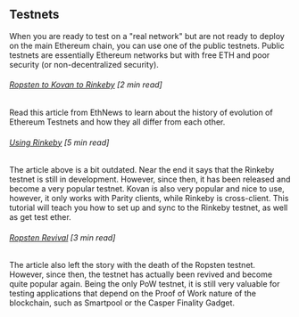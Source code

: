 ## Testnets

When you are ready to test on a "real network" but are not ready to deploy on the main Ethereum chain, you can use one of the public testnets.  Public testnets are essentially Ethereum networks but with free ETH and poor security \(or non-decentralized security\).

###### [Ropsten to Kovan to Rinkeby](https://www.ethnews.com/ropsten-to-kovan-to-rinkeby-ethereums-testnet-troubles) \[2 min read\]

Read this article from EthNews to learn about the history of evolution of Ethereum Testnets and how they all differ from each other.

###### [Using Rinkeby](https://gist.github.com/cryptogoth/10a98e8078cfd69f7ca892ddbdcf26bc) \[5 min read\]

The article above is a bit outdated.  Near the end it says that the Rinkeby testnet is still in development.  However, since then, it has been released and become a very popular testnet.  Kovan is also very popular and nice to use, however, it only works with Parity clients, while Rinkeby is cross-client.  This tutorial will teach you how to set up and sync to the Rinkeby testnet, as well as get test ether.

###### [Ropsten Revival](https://github.com/ethereum/ropsten/blob/master/revival.md) \[3 min read\]

The article also left the story with the death of the Ropsten testnet.  However, since then, the testnet has actually been revived and become quite popular again.  Being the only PoW testnet, it is still very valuable for testing applications that depend on the Proof of Work nature of the blockchain, such as Smartpool or the Casper Finality Gadget.

